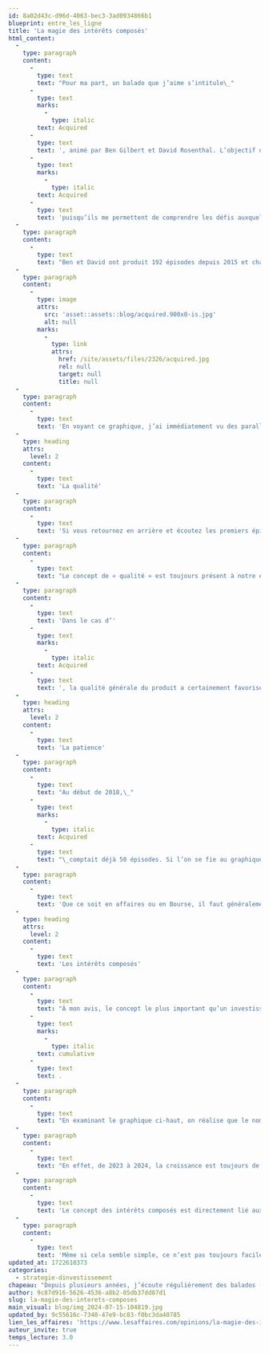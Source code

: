 ```yaml
---
id: 8a02d43c-d96d-4063-bec3-3ad0934866b1
blueprint: entre_les_ligne
title: 'La magie des intérêts composés'
html_content:
  -
    type: paragraph
    content:
      -
        type: text
        text: "Pour ma part, un balado que j’aime s’intitule\_"
      -
        type: text
        marks:
          -
            type: italic
        text: Acquired
      -
        type: text
        text: ', animé par Ben Gilbert et David Rosenthal. L’objectif du balado est d’explorer la genèse et l’évolution d’une entreprise connue. Par exemple, le plus récent épisode portait sur Starbucks et son fondateur, Howard Schultz. J’apprécie beaucoup les balados d’'
      -
        type: text
        marks:
          -
            type: italic
        text: Acquired
      -
        type: text
        text: 'puisqu’ils me permettent de comprendre les défis auxquels les sociétés font face lorsqu’elles sont en croissance. J’en apprends également davantage sur leurs dirigeants ainsi que sur leurs bonnes et mauvaises décisions. Je tente ensuite d’établir des parallèles avec d’autres sociétés en Bourse.'
  -
    type: paragraph
    content:
      -
        type: text
        text: "Ben et David ont produit 192 épisodes depuis 2015 et chaque nouvel épisode compte plus de 700\_000 sessions d’écoute. \_En octobre dernier, Ben Gilbert a publié un graphique intéressant sur son compte X (Twitter). Le graphique ci-dessous affiche la croissance du nombre de téléchargements au cours des 180 jours suivant la diffusion d’un nouvel épisode\_:"
  -
    type: paragraph
    content:
      -
        type: image
        attrs:
          src: 'asset::assets::blog/acquired.900x0-is.jpg'
          alt: null
        marks:
          -
            type: link
            attrs:
              href: /site/assets/files/2326/acquired.jpg
              rel: null
              target: null
              title: null
  -
    type: paragraph
    content:
      -
        type: text
        text: 'En voyant ce graphique, j’ai immédiatement vu des parallèles avec le monde de l’investissement.'
  -
    type: heading
    attrs:
      level: 2
    content:
      -
        type: text
        text: 'La qualité'
  -
    type: paragraph
    content:
      -
        type: text
        text: 'Si vous retournez en arrière et écoutez les premiers épisodes de 2015, vous constaterez que la qualité du contenu s’est drastiquement améliorée au fil des ans. Les premiers épisodes ne duraient que 40 minutes; aujourd’hui, ils durent entre trois et quatre heures. À l’origine, les animateurs étudiaient la société mise en avant pendant cinq à dix heures; aujourd’hui, la recherche leur prend près de 100 heures. De plus, la qualité audio du montage s’est sensiblement améliorée.'
  -
    type: paragraph
    content:
      -
        type: text
        text: "Le concept de « qualité » est toujours présent à notre esprit lorsque nous évaluons une société en Bourse. Il peut se présenter sous différentes formes\_: qualité des dirigeants, qualité des produits et services offerts et qualité du modèle d’affaires. Idéalement, pour améliorer nos chances de connaître du succès, ces trois composantes devraient se retrouver dans les sociétés que nous détenons en portefeuille."
  -
    type: paragraph
    content:
      -
        type: text
        text: 'Dans le cas d’'
      -
        type: text
        marks:
          -
            type: italic
        text: Acquired
      -
        type: text
        text: ', la qualité générale du produit a certainement favorisé son succès.'
  -
    type: heading
    attrs:
      level: 2
    content:
      -
        type: text
        text: 'La patience'
  -
    type: paragraph
    content:
      -
        type: text
        text: "Au début de 2018,\_"
      -
        type: text
        marks:
          -
            type: italic
        text: Acquired
      -
        type: text
        text: "\_comptait déjà 50 épisodes. Si l’on se fie au graphique ci-haut, nous estimons que les balados obtenaient alors environ 10\_000 écoutes par épisode. C’était bien, mais loin de figurer parmi les podcasts les plus populaires sur le Web."
  -
    type: paragraph
    content:
      -
        type: text
        text: 'Que ce soit en affaires ou en Bourse, il faut généralement être patient avant de connaître du succès. Les succès instantanés existent, mais ils ne sont pas la norme. En tant qu’investisseur, il faut laisser le temps aux dirigeants d’exécuter leur stratégie et de faire croître leur entreprise.'
  -
    type: heading
    attrs:
      level: 2
    content:
      -
        type: text
        text: 'Les intérêts composés'
  -
    type: paragraph
    content:
      -
        type: text
        text: "À mon avis, le concept le plus important qu’un investisseur devrait maîtriser est celui des intérêts composés. Sa beauté repose sur le fait que la croissance est\_"
      -
        type: text
        marks:
          -
            type: italic
        text: cumulative
      -
        type: text
        text: .
  -
    type: paragraph
    content:
      -
        type: text
        text: "En examinant le graphique ci-haut, on réalise que le nombre d’auditeurs a pratiquement doublé tous les ans depuis huit ans. Ainsi, de 2017 à 2018, le nombre d’auditeurs est passé d’environ 5\_000 à 10\_000. De 2018 à 2019, le nombre est passé de 10\_000 à 20\_000. Dans les deux cas, la croissance est de 100\_%, mais le nombre d’auditeurs ajouté est bien différent."
  -
    type: paragraph
    content:
      -
        type: text
        text: "En effet, de 2023 à 2024, la croissance est toujours de 100\_%, mais l’ajout de 200\_000 auditeurs est considérable. Pour réaliser un tel exploit, Ben et David ont compté sur les auditeurs acquis au fil des ans, depuis le lancement du balado."
  -
    type: paragraph
    content:
      -
        type: text
        text: 'Le concept des intérêts composés est directement lié aux concepts précédents mentionnés. Si vous choisissez un titre de qualité et que vous êtes patient, vous courez la chance de profiter de la magie des intérêts composés. Pour qu’un investisseur puisse en profiter pleinement, il doit s’assoir sur ses deux mains et laisser le temps effectuer son travail.'
  -
    type: paragraph
    content:
      -
        type: text
        text: 'Même si cela semble simple, ce n’est pas toujours facile à réaliser. Si c’était le cas, tous les balados compteraient des centaines de milliers d’auditeurs et tous les investisseurs seraient millionnaires.'
updated_at: 1722610373
categories:
  - strategie-dinvestissement
chapeau: "Depuis plusieurs années, j’écoute régulièrement des balados («\_podcasts\_») et des livres audio lorsque je me déplace en auto ou lorsque j’effectue des travaux sur ma maison.\_La quantité de balados disponibles ne cesse d’augmenter, ce qui offre une panoplie d’options lorsque vient le temps de choisir."
author: 9c87d916-5626-4536-a8b2-05db37dd87d1
slug: la-magie-des-interets-composes
main_visual: blog/img_2024-07-15-104819.jpg
updated_by: 9c55616c-7340-47e9-bc83-f0bc3da40785
lien_les_affaires: 'https://www.lesaffaires.com/opinions/la-magie-des-interets-composes/'
auteur_invite: true
temps_lecture: 3.0
---
```

